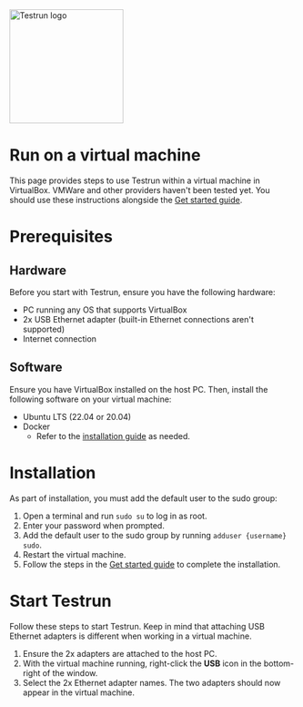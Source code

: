 <img width="200" alt="Testrun logo" src="https://user-images.githubusercontent.com/7399056/221927867-4190a4e8-a571-4e40-9c2b-65780ad9264c.png" alt="Testrun">

# Run on a virtual machine

This page provides steps to use Testrun within a virtual machine in VirtualBox. VMWare and other providers haven't been tested yet. You should use these instructions alongside the [Get started guide](https://github.com/google/testrun/blob/main/docs/get_started.md).

# Prerequisites

## Hardware

Before you start with Testrun, ensure you have the following hardware:

-  PC running any OS that supports VirtualBox
-  2x USB Ethernet adapter (built-in Ethernet connections aren't supported)
-  Internet connection

## Software

Ensure you have VirtualBox installed on the host PC. Then, install the following software on your virtual machine:

-  Ubuntu LTS (22.04 or 20.04)
-  Docker
    -  Refer to the [installation guide](https://docs.docker.com/engine/install/ubuntu/#install-using-the-repository) as needed. 

# Installation

As part of installation, you must add the default user to the sudo group:

1. Open a terminal and run `sudo su` to log in as root.
1. Enter your password when prompted.
1. Add the default user to the sudo group by running `adduser {username} sudo`.
1. Restart the virtual machine.
1. Follow the steps in the [Get started guide](https://github.com/google/testrun/blob/main/docs/get_started.md) to complete the installation.

# Start Testrun

Follow these steps to start Testrun. Keep in mind that attaching USB Ethernet adapters is different when working in a virtual machine.

1. Ensure the 2x adapters are attached to the host PC.
1. With the virtual machine running, right-click the **USB** icon in the bottom-right of the window.
1. Select the 2x Ethernet adapter names. The two adapters should now appear in the virtual machine.